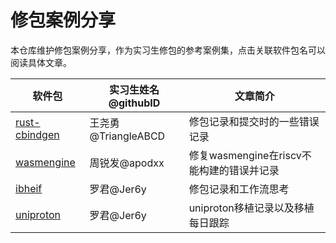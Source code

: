 # 修包案例分享

本仓库维护修包案例分享，作为实习生修包的参考案例集，点击关联软件包名可以阅读具体文章。

<!-- > **请注意！**
>  - 请上传分享的同学按照「时间-软件包名-姓名.md」的格式命名文件
>  - 请将软件包按照字母顺序进行排序，排序时不需要考虑字母的大小写
>  - 文章简介是用 15 个字以内的一个短句介绍文章关键内容
>  - 请在软件包的地方附上文件路径超链接 -->

| 软件包 | 实习生姓名@githubID |文章简介|
|-------|-----------------|-------|
| [rust-cbindgen](./2023.12.28-rust-cbindgen-王尧勇.md) | 王尧勇@TriangleABCD | 修包记录和提交时的一些错误记录 |
| [wasmengine](./2023.12.29-WasmEngine-周锐发.md) | 周锐发@apodxx | 修复wasmengine在riscv不能构建的错误并记录 |
|[ibheif](2023.1.4-ibheif-罗君.md)|罗君@Jer6y|修包记录和工作流思考|
|[uniproton](2024.1.31-uniproton-罗君.md)|罗君@Jer6y|uniproton移植记录以及移植每日跟踪|
